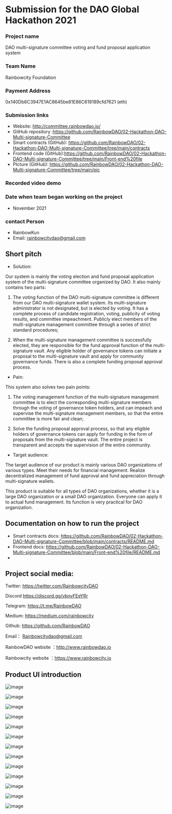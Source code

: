 

# Submission for the DAO Global Hackathon 2021


### Project name

DAO multi-signature committee voting and fund proposal application system

### Team Name

Rainbowcity Foundation

### Payment Address

0x140Db6C3947E1AC8645be81E86C619189cfd7621 (eth)

### Submission links

- Website: http://committee.rainbowdao.io/
- GitHub repository :https://github.com/RainbowDAO/02-Hackathon-DAO-Multi-signature-Committee
- Smart contracts (GitHub): https://github.com/RainbowDAO/02-Hackathon-DAO-Multi-signature-Committee/tree/main/contracts
- Frontend code (GitHub):https://github.com/RainbowDAO/02-Hackathon-DAO-Multi-signature-Committee/tree/main/Front-end%20file
- PIcture (GitHub): https://github.com/RainbowDAO/02-Hackathon-DAO-Multi-signature-Committee/tree/main/pic

### Recorded video demo



### Date when team began working on the project

- November 2021

### contact   Person

- RainbowKun
- Email:  rainbowcitydao@gmail.com



## Short pitch



  - Solution: 



Our system is mainly the voting election and fund proposal application system of the multi-signature committee organized by DAO. It also mainly contains two parts:



1. The voting function of the DAO multi-signature committee is different from our DAO multi-signature wallet system. Its multi-signature administrator is not designated, but is elected by voting. It has a complete process of candidate registration, voting, publicity of voting results, and committee impeachment. Publicly elect members of the multi-signature management committee through a series of strict standard procedures;

   

2. When the multi-signature management committee is successfully elected, they are responsible for the fund approval function of the multi-signature vault. Any eligible holder of governance tokens can initiate a proposal to the multi-signature vault and apply for community governance funds. There is also a complete funding proposal approval process.





  - Pain: 



This system also solves two pain points:

1. The voting management function of the multi-signature management committee is to elect the corresponding multi-signature members through the voting of governance token holders, and can impeach and supervise the multi-signature management members, so that the entire committee is more fair and clean;

   

2. Solve the funding proposal approval process, so that any eligible holders of governance tokens can apply for funding in the form of proposals from the multi-signature vault. The entire project is transparent and accepts the supervision of the entire community.



  - Target audience: 

The target audience of our product is mainly various DAO organizations of various types. Meet their needs for financial management. Realize decentralized management of fund approval and fund appreciation through multi-signature wallets.

This product is suitable for all types of DAO organizations, whether it is a large DAO organization or a small DAO organization. Everyone can apply it to actual fund management. Its function is very practical for DAO organization.




## Documentation on how to run the project



- Smart contracts docs: https://github.com/RainbowDAO/02-Hackathon-DAO-Multi-signature-Committee/blob/main/contracts/README.md
- Frontend docs: https://github.com/RainbowDAO/02-Hackathon-DAO-Multi-signature-Committee/blob/main/Front-end%20file/README.md
- 

## Project social media: 


Twitter:    https://twitter.com/RainbowcityDAO

Discord     https://discord.gg/vbnvFEeYRr   

Telegram: https://t.me/RainbowDAO

Medium:   https://medium.com/rainbowcity

Github:    https://github.com/RainbowDAO

Email： Rainbowcitydao@gmail.com

RainbowDAO website ：http://www.rainbowdao.io

Rainbowcity website ：https://www.rainbowcity.io



##  Product UI introduction








![image](https://raw.githubusercontent.com/RainbowDAO/02-Hackathon-DAO-Multi-signature-Committee/main/pic/1.png)








![image](https://raw.githubusercontent.com/RainbowDAO/02-Hackathon-DAO-Multi-signature-Committee/main/pic/2.png)







![image](https://raw.githubusercontent.com/RainbowDAO/02-Hackathon-DAO-Multi-signature-Committee/main/pic/3.png)







![image](https://raw.githubusercontent.com/RainbowDAO/02-Hackathon-DAO-Multi-signature-Committee/main/pic/4.png)







![image](https://raw.githubusercontent.com/RainbowDAO/02-Hackathon-DAO-Multi-signature-Committee/main/pic/5.png)







![image](https://raw.githubusercontent.com/RainbowDAO/02-Hackathon-DAO-Multi-signature-Committee/main/pic/6.png)







![image](https://raw.githubusercontent.com/RainbowDAO/02-Hackathon-DAO-Multi-signature-Committee/main/pic/7.png)







![image](https://raw.githubusercontent.com/RainbowDAO/02-Hackathon-DAO-Multi-signature-Committee/main/pic/8.png)







![image](https://raw.githubusercontent.com/RainbowDAO/02-Hackathon-DAO-Multi-signature-Committee/main/pic/9.png)







![image](https://raw.githubusercontent.com/RainbowDAO/02-Hackathon-DAO-Multi-signature-Committee/main/pic/10.png)







![image](https://raw.githubusercontent.com/RainbowDAO/02-Hackathon-DAO-Multi-signature-Committee/main/pic/11.png)







![image](https://raw.githubusercontent.com/RainbowDAO/02-Hackathon-DAO-Multi-signature-Committee/main/pic/12.png)




![image](https://raw.githubusercontent.com/RainbowDAO/02-Hackathon-DAO-Multi-signature-Committee/main/pic/13.png)






